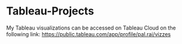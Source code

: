 # Tableau-Projects
My Tableau visualizations can be accessed on Tableau Cloud on the following link:
https://public.tableau.com/app/profile/pal.rai/vizzes
